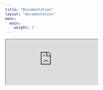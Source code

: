 ```yaml
---
title: "Documentation"
layout: "documentation"
menu:
  main:
    weight: 1
---
```


<iframe class="documentation-container" src="https://nifi.apache.org/documentation/nifi-{{< param currentProjectVersion >}}/"></iframe>

